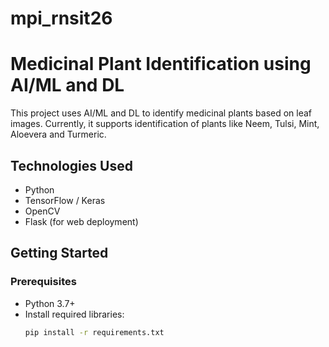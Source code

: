 # mpi_rnsit26

# Medicinal Plant Identification using AI/ML and DL

This project uses AI/ML and DL to identify medicinal plants based on leaf images. Currently, it supports identification of plants like Neem, Tulsi, Mint, Aloevera and Turmeric.

## Technologies Used
- Python
- TensorFlow / Keras
- OpenCV
- Flask (for web deployment)

## Getting Started

### Prerequisites
- Python 3.7+
- Install required libraries:
  ```bash
  pip install -r requirements.txt
